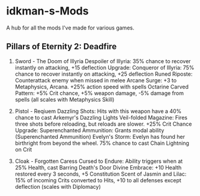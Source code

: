 # idkman-s-Mods
A hub for all the mods I've made for various games. 


## Pillars of Eternity 2: Deadfire
1. Sword - The Doom of Illyria
   Despoiler of Illyria: 35% chance to recover instantly on attacking, +15 deflection
     Upgrade: Conqueror of Illyria: 75% chance to recover instantly on attacking, +25 deflection
   Runed Riposte: Counterattack enemy when missed in melee
   Arcane Surge: +3 to Metaphysics, Arcana. +25% action speed with spells
   Octarine Carved Pattern: +5% Crit chance, +5% weapon damage, -5% damage from spells (all scales with Metaphysics Skill)
   
3. Pistol - Reqiuem
   Dazzling Shots: Hits with this weapon have a 40% chance to cast Arkemyr's Dazzling Lights
   Veil-folded Magazine: Fires three shots before reloading, but reloads are slower. +25% Crit Chance
     Upgrade: Superenchanted Ammunition: Grants modal ability (Superenchanted Ammunition)
   Evelyn's Storm: Evelyn has found her birthright from beyond the wheel. 75% chance to cast Chain Lightning on Crit
     
4. Cloak - Forgotten Caress
   Cursed to Endure: Ability triggers when at 25% Health, cast Barring Death's Door
   Divine Embrace: +10 Health restored every 3 seconds, +5 Constitution
   Scent of Jasmin and Lilac: 15% of incoming Crits converted to Hits, +10 to all defenses except deflection (scales with Diplomacy)
